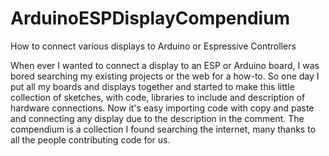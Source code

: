 # ArduinoESPDisplayCompendium
How to connect various displays to Arduino or Espressive Controllers

When ever I wanted to connect a display to an ESP or Arduino board, I was bored searching my existing projects or the web for a how-to.
So one day I put all my boards and displays together and started to make this little collection of sketches, with code, libraries to include and description of  hardware connections.
Now it's easy importing code with copy and paste and connecting any display due to the description in the comment.
The compendium is a collection I found searching the internet, many thanks to all the people contributing code for us.

